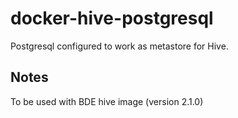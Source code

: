 # docker-hive-postgresql
Postgresql configured to work as metastore for Hive.

## Notes
To be used with BDE hive image (version 2.1.0)

